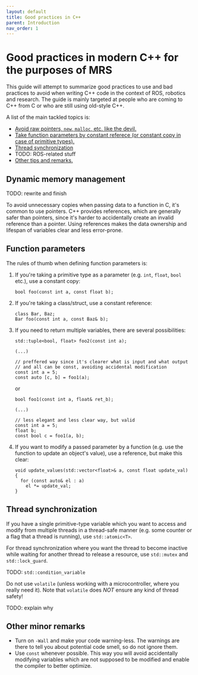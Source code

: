 ```yaml
---
layout: default
title: Good practices in C++
parent: Introduction
nav_order: 1
---
```


# Good practices in modern C++ for the purposes of MRS

This guide will attempt to summarize good practices to use and bad practices to avoid when writing C++ code in the context of ROS, robotics and research.
The guide is mainly targeted at people who are coming to C++ from C or who are still using old-style C++.

A list of the main tackled topics is:

 * [Avoid raw pointers, `new`, `malloc`, etc. like the devil.](#raw-pointers)
 * [Take function parameters by constant referece (or constant copy in case of primitive types).](#function-parameters)
 * [Thread synchronization](#thread-synchronization)
 * TODO: ROS-related stuff
 * [Other tips and remarks.](#other-minor-remarks)

## Dynamic memory management

TODO: rewrite and finish

To avoid unnecessary copies when passing data to a function in C, it's common to use pointers.
C++ provides references, which are generally safer than pointers, since it's harder to accidentally create an invalid reference than a pointer.
Using references makes the data ownership and lifespan of variables clear and less error-prone.

## Function parameters

The rules of thumb when defining function parameters is:

  1. If you're taking a primitive type as a parameter (e.g. `int`, `float`, `bool` etc.), use a constant copy:
     ```
     bool foo(const int a, const float b);
     ```
  2. If you're taking a class/struct, use a constant reference:
     ```
     class Bar, Baz;
     Bar foo(const int a, const Baz& b);
     ```
  3. If you need to return multiple variables, there are several possibilities:
     ```
     std::tuple<bool, float> foo2(const int a);
     
     (...)
     
     // preffered way since it's clearer what is input and what output
     // and all can be const, avoiding accidental modification
     const int a = 5;
     const auto [c, b] = foo1(a);
     ```
     or
     ```
     bool foo1(const int a, float& ret_b);
     
     (...)
     
     // less elegant and less clear way, but valid
     const int a = 5;
     float b;
     const bool c = foo1(a, b);
     ```
  4. If you want to modify a passed parameter by a function (e.g. use the function to update an object's value), use a reference, but make this clear:
     ```
     void update_values(std::vector<float>& a, const float update_val)
     {
       for (const auto& el : a)
         el *= update_val;
     }
     ```
## Thread synchronization

If you have a single primitive-type variable which you want to access and modify from multiple threads in a thread-safe manner (e.g. some counter or a flag that a thread is running), use `std::atomic<T>`.

For thread synchronization where you want the thread to become inactive while waiting for another thread to release a resource, use `std::mutex` and `std::lock_guard`.

TODO: `std::condition_variable`

Do not use `volatile` (unless working with a microcontroller, where you really need it).
Note that `volatile` does *NOT* ensure any kind of thread safety!

TODO: explain why

## Other minor remarks

 * Turn on `-Wall` and make your code warning-less.
   The warnings are there to tell you about potential code smell, so do not ignore them.
 * Use `const` whenever possible.
   This way you will avoid accidentally modifying variables which are not supposed to be modified and enable the compiler to better optimize.
